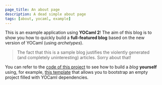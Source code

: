 ```yaml
---
page_title: An about page
description: A dead simple about page
tags: [about, yocaml, example]
---
```


This is an example application using **YOCaml 2**! The aim of this blog is to
show you how to quickly build a **full-featured blog** based on the new version of
YOCaml (using _archetypes_). 

> The fact that this is a sample blog justifies the violently generated (and
> completely uninteresting) articles. Sorry about that!

You can refer to the [code of this
project](https://gitlab.com/funkywork/yocaml/-/blob/main/examples/simple-blog/bin/simple_blog.ml?ref_type=heads)
to see how to build a _blog_ **yourself** using, for example, [this
template](https://github.com/xvw/yocaml2-empty-template) that allows you to
bootstrap an empty project filled with YOCaml dependencies.

